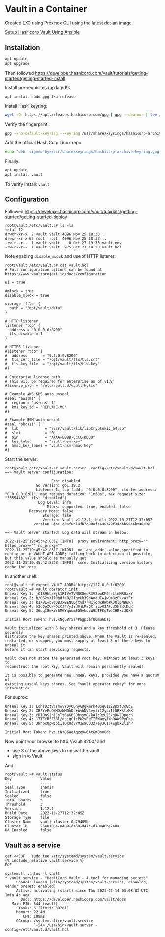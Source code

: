 # Vault in a Container

Created LXC using Proxmox GUI using the latest debian image.

[Setup Hashicorp Vault Using Ansible](https://medium.com/@mitesh_shamra/setup-hashicorp-vault-using-ansible-fa8073a70a56)

## Installation

```sh
apt update
apt upgrade
```

Then followed https://developer.hashicorp.com/vault/tutorials/getting-started/getting-started-install

Install pre-requisites (updated!):
```sh
apt install sudo gpg lsb-release
```

Install Hashi keyring:
```sh
wget -O- https://apt.releases.hashicorp.com/gpg | gpg --dearmor | tee /usr/share/keyrings/hashicorp-archive-keyring.gpg >/dev/null
```

Verify the fingerprint:
```sh
gpg --no-default-keyring --keyring /usr/share/keyrings/hashicorp-archive-keyring.gpg --fingerprint
```

Add the official HashiCorp Linux repo:
```sh
echo "deb [signed-by=/usr/share/keyrings/hashicorp-archive-keyring.gpg] https://apt.releases.hashicorp.com $(lsb_release -cs) main" | sudo tee /etc/apt/sources.list.d/hashicorp.list
```

Finally:
```sh
apt update
apt install vault
```

To verify install: `vault`

## Configuration

Followed https://developer.hashicorp.com/vault/tutorials/getting-started/getting-started-deploy

```
root@vault:/etc/vault.d# ls -la
total 12
drwxr-xr-x  2 vault vault 4096 Nov 25 18:33 .
drwxr-xr-x 65 root  root  4096 Nov 25 18:33 ..
-rw-r--r--  1 vault vault    0 Oct 27 19:33 vault.env
-rw-r--r--  1 vault vault  975 Oct 27 19:33 vault.hcl
```

Note enabling `disable_mlock` and use of HTTP listener:

```hcl
root@vault:/etc/vault.d# cat vault.hcl
# Full configuration options can be found at https://www.vaultproject.io/docs/configuration

ui = true

#mlock = true
disable_mlock = true

storage "file" {
  path = "/opt/vault/data"
}

# HTTP listener
listener "tcp" {
  address = "0.0.0.0:8200"
  tls_disable = 1
}

# HTTPS listener
#listener "tcp" {
#  address       = "0.0.0.0:8200"
#  tls_cert_file = "/opt/vault/tls/tls.crt"
#  tls_key_file  = "/opt/vault/tls/tls.key"
#}

# Enterprise license_path
# This will be required for enterprise as of v1.8
#license_path = "/etc/vault.d/vault.hclic"

# Example AWS KMS auto unseal
#seal "awskms" {
#  region = "us-east-1"
#  kms_key_id = "REPLACE-ME"
#}

# Example HSM auto unseal
#seal "pkcs11" {
#  lib            = "/usr/vault/lib/libCryptoki2_64.so"
#  slot           = "0"
#  pin            = "AAAA-BBBB-CCCC-DDDD"
#  key_label      = "vault-hsm-key"
#  hmac_key_label = "vault-hsm-hmac-key"
#}
```

Start the server:
```
root@vault:/etc/vault.d# vault server -config=/etc/vault.d/vault.hcl
==> Vault server configuration:

                     Cgo: disabled
              Go Version: go1.19.2
              Listener 1: tcp (addr: "0.0.0.0:8200", cluster address: "0.0.0.0:8201", max_request_duration: "1m30s", max_request_size: "33554432", tls: "disabled")
               Log Level: info
                   Mlock: supported: true, enabled: false
           Recovery Mode: false
                 Storage: file
                 Version: Vault v1.12.1, built 2022-10-27T12:32:05Z
             Version Sha: e34f8a14fb7a88af4640b09f3ddbb5646b946d9c

==> Vault server started! Log data will stream in below:

2022-11-25T19:45:42.830Z [INFO]  proxy environment: http_proxy="" https_proxy="" no_proxy=""
2022-11-25T19:45:42.830Z [WARN]  no `api_addr` value specified in config or in VAULT_API_ADDR; falling back to detection if possible, but this value should be manually set
2022-11-25T19:45:42.831Z [INFO]  core: Initializing version history cache for core
```

In another shell:
```
root@vault:~# export VAULT_ADDR='http://127.0.0.1:8200'
root@vault:~# vault operator init
Unseal Key 1: jOIB9hL/Hjk1RIVvTVN8OOeeR3V2bwKK64rLlnMROxxY
Unseal Key 2: h/OS2vXIP0hdfaB/2IqxUk39oAoaUIwjwJm8zFkvWYFr
Unseal Key 3: k1/BI+b9qQBJxBENCDjtvd7rH1jqdxRWbFKDQlpNBuRn
Unseal Key 4: b2uSpZU/+OiCJPYyJzd0jLRaSCfsLo62Atcd5HlKtDcK
Unseal Key 5: 36qq18wkWr6M6YquumEG5vbozW9bTFCqTwoCHBkiJQkE

Initial Root Token: hvs.xNgu8r5l4PNgp3efUOmu6DTp

Vault initialized with 5 key shares and a key threshold of 3. Please securely
distribute the key shares printed above. When the Vault is re-sealed,
restarted, or stopped, you must supply at least 3 of these keys to unseal it
before it can start servicing requests.

Vault does not store the generated root key. Without at least 3 keys to
reconstruct the root key, Vault will remain permanently sealed!

It is possible to generate new unseal keys, provided you have a quorum of
existing unseal keys shares. See "vault operator rekey" for more information.
```

For suprox:
```
Unseal Key 1: LohsDZtVdTmwvYDyODhyGUgkmrk4OSqG1B2Bpxt3cGbE
Unseal Key 2: XBFYvEoQYMQzNMOADL+AvANV4vyfi12ycv1fURXklzKX
Unseal Key 3: cRiQoSJnECsTt6aKBS8hvsm8/kAIcRzUZ3kgDwZOpecn
Unseal Key 4: 17TEfR5ZS8l/dsjqCIcPW2yEeTI5WaxylWoQWW9PyCke
Unseal Key 5: 3Nhpx0pwzpiI1OKOqvYM2w9C0327eyJGIu+Egbx2l1hP

Initial Root Token: hvs.iNt86WeAqzqUw6AtGmBnoOdo
```

Now point your browser to http://vault:8200/ and

* use 3 of the above keys to unseal the vault
* sign in to Vault


And

```
root@vault:~# vault status
Key             Value
---             -----
Seal Type       shamir
Initialized     true
Sealed          false
Total Shares    5
Threshold       3
Version         1.12.1
Build Date      2022-10-27T12:32:05Z
Storage Type    file
Cluster Name    vault-cluster-0a79465b
Cluster ID      25e8101e-8489-de59-047c-d70440b42a0a
HA Enabled      false
```

## Vault as a service

```
cat <<EOF | sudo tee /etc/systemd/system/vault.service
{% include_relative vault.service %}
EOF
```

```
systemctl status -l vault
* vault.service - "HashiCorp Vault - A tool for managing secrets"
     Loaded: loaded (/lib/systemd/system/vault.service; disabled; vendor preset: enabled)
     Active: activating (start) since Thu 2023-12-14 03:08:08 UTC; 1min 4s ago
       Docs: https://developer.hashicorp.com/vault/docs
   Main PID: 544 (vault)
      Tasks: 6 (limit: 38261)
     Memory: 22.4M
        CPU: 108ms
     CGroup: /system.slice/vault.service
             `-544 /usr/bin/vault server -config=/etc/vault.d/vault.hcl
```
